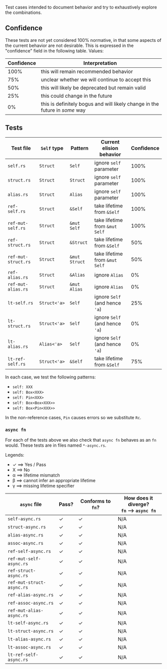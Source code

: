 Test cases intended to document behavior and try to exhaustively
explore the combinations.

## Confidence

These tests are not yet considered 100% normative, in that some
aspects of the current behavior are not desirable. This is expressed
in the "confidence" field in the following table. Values:

| Confidence | Interpretation |
| --- | --- |
| 100% | this will remain recommended behavior |
| 75% | unclear whether we will continue to accept this |
| 50% | this will likely be deprecated but remain valid |
| 25% | this could change in the future |
| 0% | this is definitely bogus and will likely change in the future in *some* way |

## Tests

| Test file | `Self` type | Pattern | Current elision behavior | Confidence |
| --- | --- | --- | --- | --- |
| `self.rs` | `Struct` | `Self` | ignore `self` parameter | 100% |
| `struct.rs` | `Struct` | `Struct` | ignore `self` parameter | 100% |
| `alias.rs` | `Struct` | `Alias` | ignore `self` parameter | 100% |
| `ref-self.rs` | `Struct` | `&Self` | take lifetime from `&Self` | 100% |
| `ref-mut-self.rs` | `Struct` | `&mut Self` | take lifetime from `&mut Self` | 100% |
| `ref-struct.rs` | `Struct` | `&Struct` | take lifetime from `&Self` | 50% |
| `ref-mut-struct.rs` | `Struct` | `&mut Struct` | take lifetime from `&mut Self` | 50% |
| `ref-alias.rs` | `Struct` | `&Alias` | ignore `Alias` | 0% |
| `ref-mut-alias.rs` | `Struct` | `&mut Alias` | ignore `Alias` | 0% |
| `lt-self.rs` | `Struct<'a>` | `Self` | ignore `Self` (and hence `'a`) | 25% |
| `lt-struct.rs` | `Struct<'a>` | `Self` | ignore `Self` (and hence `'a`) | 0% |
| `lt-alias.rs`   | `Alias<'a>` | `Self` | ignore `Self` (and hence `'a`) | 0% |
| `lt-ref-self.rs` | `Struct<'a>` | `&Self` | take lifetime from `&Self` | 75% |

In each case, we test the following patterns:

- `self: XXX`
- `self: Box<XXX>`
- `self: Pin<XXX>`
- `self: Box<Box<XXX>>`
- `self: Box<Pin<XXX>>`

In the non-reference cases, `Pin` causes errors so we substitute `Rc`.

### `async fn`

For each of the tests above we also check that `async fn` behaves as an `fn` would.
These tests are in files named `*-async.rs`.

Legends:
- ✓ ⟹ Yes / Pass
- X ⟹ No
- α ⟹ lifetime mismatch
- β ⟹ cannot infer an appropriate lifetime
- γ ⟹ missing lifetime specifier

| `async` file | Pass? | Conforms to `fn`? | How does it diverge? <br/> `fn` ⟶ `async fn` |
| --- | --- | --- | --- |
| `self-async.rs` | ✓ | ✓ | N/A |
| `struct-async.rs`| ✓ | ✓ | N/A |
| `alias-async.rs`| ✓ | ✓ | N/A |
| `assoc-async.rs`| ✓ | ✓ | N/A |
| `ref-self-async.rs` | ✓ | ✓ | N/A |
| `ref-mut-self-async.rs` | ✓ | ✓ | N/A |
| `ref-struct-async.rs` | ✓ | ✓ | N/A |
| `ref-mut-struct-async.rs` | ✓ | ✓ | N/A |
| `ref-alias-async.rs` | ✓ | ✓ | N/A |
| `ref-assoc-async.rs` | ✓ | ✓ | N/A |
| `ref-mut-alias-async.rs` | ✓ | ✓ | N/A |
| `lt-self-async.rs` | ✓ | ✓ | N/A
| `lt-struct-async.rs` | ✓ | ✓ | N/A
| `lt-alias-async.rs` | ✓ | ✓ | N/A
| `lt-assoc-async.rs` | ✓ | ✓ | N/A
| `lt-ref-self-async.rs` | ✓ | ✓ | N/A |
